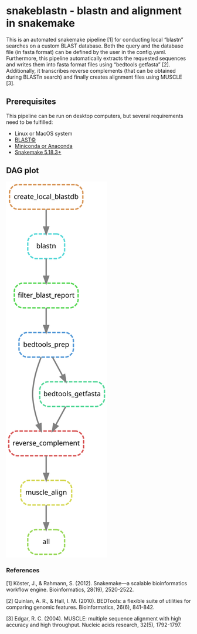 # snakeblastn - blastn and alignment in snakemake

This is an automated snakemake pipeline [1] for conducting local “blastn” searches on a custom BLAST database. Both the query and the database file (in fasta format) can be defined by the user in the config.yaml. Furthermore, this pipeline automatically extracts the requested sequences and writes them into fasta format files using “bedtools getfasta” [2]. Additionally, it transcribes reverse complements (that can be obtained during BLASTn search) and finally creates alignment files using MUSCLE [3]. 

## Prerequisites

This pipeline can be run on desktop computers, but several requirements need to be fulfilled:

* Linux or MacOS system
* [BLAST&copy;](https://www.ncbi.nlm.nih.gov/books/NBK279690/)
* [Miniconda or Anaconda](https://docs.conda.io/projects/conda/en/latest/user-guide/install/)
* [Snakemake 5.18.3+](https://snakemake.readthedocs.io/en/stable/getting_started/installation.html)

## DAG plot

<img src="https://raw.githubusercontent.com/maxwagn/snakeblastn/c7ba2789f63e69a617f8a54bd950cb4624a749e7/dag.svg">


### References

[1] Köster, J., & Rahmann, S. (2012). Snakemake—a scalable bioinformatics workflow engine. Bioinformatics, 28(19), 2520-2522.

[2] Quinlan, A. R., & Hall, I. M. (2010). BEDTools: a flexible suite of utilities for comparing genomic features. Bioinformatics, 26(6), 841-842.

[3] Edgar, R. C. (2004). MUSCLE: multiple sequence alignment with high accuracy and high throughput. Nucleic acids research, 32(5), 1792-1797.


